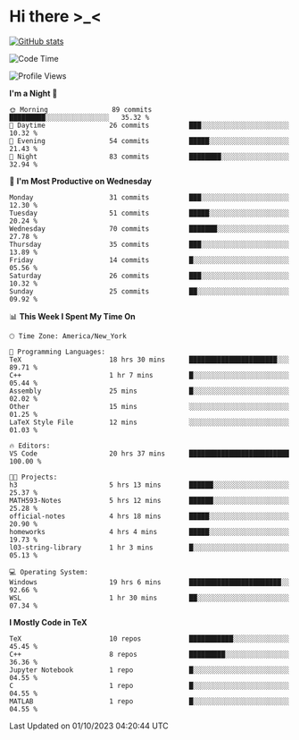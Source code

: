 # Hi there \>_<

[![GitHub stats](https://github-readme-stats.vercel.app/api?username=ARessegetesStery&show_icons=true&theme=transparent)](https://github.com/anuraghazra/github-readme-stats)

<!--START_SECTION:waka-->
![Code Time](http://img.shields.io/badge/Code%20Time-349%20hrs%2035%20mins-blue)

![Profile Views](http://img.shields.io/badge/Profile%20Views-1-blue)

**I'm a Night 🦉** 

```text
🌞 Morning                89 commits          █████████░░░░░░░░░░░░░░░░   35.32 % 
🌆 Daytime                26 commits          ███░░░░░░░░░░░░░░░░░░░░░░   10.32 % 
🌃 Evening                54 commits          █████░░░░░░░░░░░░░░░░░░░░   21.43 % 
🌙 Night                  83 commits          ████████░░░░░░░░░░░░░░░░░   32.94 % 
```
📅 **I'm Most Productive on Wednesday** 

```text
Monday                   31 commits          ███░░░░░░░░░░░░░░░░░░░░░░   12.30 % 
Tuesday                  51 commits          █████░░░░░░░░░░░░░░░░░░░░   20.24 % 
Wednesday                70 commits          ███████░░░░░░░░░░░░░░░░░░   27.78 % 
Thursday                 35 commits          ███░░░░░░░░░░░░░░░░░░░░░░   13.89 % 
Friday                   14 commits          █░░░░░░░░░░░░░░░░░░░░░░░░   05.56 % 
Saturday                 26 commits          ███░░░░░░░░░░░░░░░░░░░░░░   10.32 % 
Sunday                   25 commits          ██░░░░░░░░░░░░░░░░░░░░░░░   09.92 % 
```


📊 **This Week I Spent My Time On** 

```text
🕑︎ Time Zone: America/New_York

💬 Programming Languages: 
TeX                      18 hrs 30 mins      ██████████████████████░░░   89.71 % 
C++                      1 hr 7 mins         █░░░░░░░░░░░░░░░░░░░░░░░░   05.44 % 
Assembly                 25 mins             █░░░░░░░░░░░░░░░░░░░░░░░░   02.02 % 
Other                    15 mins             ░░░░░░░░░░░░░░░░░░░░░░░░░   01.25 % 
LaTeX Style File         12 mins             ░░░░░░░░░░░░░░░░░░░░░░░░░   01.03 % 

🔥 Editors: 
VS Code                  20 hrs 37 mins      █████████████████████████   100.00 % 

🐱‍💻 Projects: 
h3                       5 hrs 13 mins       ██████░░░░░░░░░░░░░░░░░░░   25.37 % 
MATH593-Notes            5 hrs 12 mins       ██████░░░░░░░░░░░░░░░░░░░   25.28 % 
official-notes           4 hrs 18 mins       █████░░░░░░░░░░░░░░░░░░░░   20.90 % 
homeworks                4 hrs 4 mins        █████░░░░░░░░░░░░░░░░░░░░   19.73 % 
l03-string-library       1 hr 3 mins         █░░░░░░░░░░░░░░░░░░░░░░░░   05.13 % 

💻 Operating System: 
Windows                  19 hrs 6 mins       ███████████████████████░░   92.66 % 
WSL                      1 hr 30 mins        ██░░░░░░░░░░░░░░░░░░░░░░░   07.34 % 
```

**I Mostly Code in TeX** 

```text
TeX                      10 repos            ███████████░░░░░░░░░░░░░░   45.45 % 
C++                      8 repos             █████████░░░░░░░░░░░░░░░░   36.36 % 
Jupyter Notebook         1 repo              █░░░░░░░░░░░░░░░░░░░░░░░░   04.55 % 
C                        1 repo              █░░░░░░░░░░░░░░░░░░░░░░░░   04.55 % 
MATLAB                   1 repo              █░░░░░░░░░░░░░░░░░░░░░░░░   04.55 % 
```




 Last Updated on 01/10/2023 04:20:44 UTC
<!--END_SECTION:waka-->
